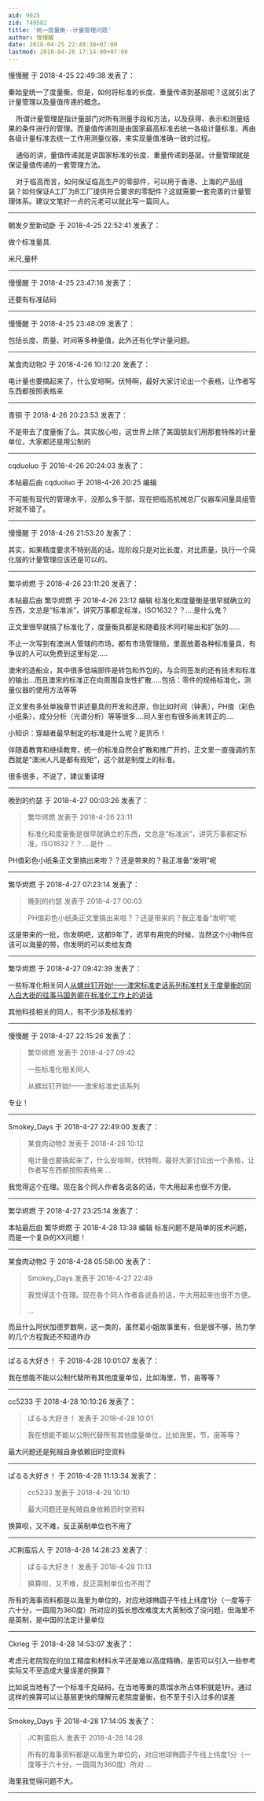 ```yaml
---
aid: 9025
zid: 749582
title: '统一度量衡--计量管理问题'
author: 慢慢醒
date: 2018-04-25 22:49:38+07:00
lastmod: 2018-04-28 17:14:00+07:00
---
```


慢慢醒 于 2018-4-25 22:49:38 发表了：

秦始皇统一了度量衡。但是，如何将标准的长度、重量传递到基层呢？这就引出了计量管理以及量值传递的概念。

    所谓计量管理是指计量部门对所有测量手段和方法，以及获得、表示和测量结果的条件进行的管理。而量值传递则是由国家最高标准去统一各级计量标准，再由各级计量标准去统一工作用测量仪器，来实现量值准确一致的过程。

    通俗的讲，量值传递就是讲国家标准的长度、重量传递到基层。计量管理就是保证量值传递的一套管理方法。

    对于临高而言，如何保证临高生产的零部件，可以用于香港、上海的产品组装？如何保证A工厂为B工厂提供符合要求的零配件？这就需要一套完善的计量管理体系。建议文笔好一点的元老可以就此写一篇同人。

---------

朝发夕至新动卧 于 2018-4-25 22:52:41 发表了：

做个标准量具.

米尺,量杯

---------

慢慢醒 于 2018-4-25 23:47:16 发表了：

还要有标准砝码

---------

慢慢醒 于 2018-4-25 23:48:09 发表了：

包括长度、质量、时间等多种量值，此外还有化学计量问题。

---------

某食肉动物2 于 2018-4-26 10:12:20 发表了：

电计量也要搞起来了，什么安培啊，伏特啊，最好大家讨论出一个表格，让作者写东西都按照表格来

---------

青铜 于 2018-4-26 20:23:53 发表了：

不是带去了度量衡了么。其实放心啦，这世界上除了美国朋友们用那套特殊的计量单位，大家都还是用公制的

---------

cqduoluo 于 2018-4-26 20:24:03 发表了：

本帖最后由 cqduoluo 于 2018-4-26 20:25 编辑 

不可能有现代的管理水平，没那么多干部，现在把临高机械总厂仪器车间量具组管好就不错了。

---------

慢慢醒 于 2018-4-26 21:53:20 发表了：

其实，如果精度要求不特别高的话，现阶段只是对比长度，对比质量，执行一个简化版的计量管理应该还是可以的。

---------

繁华烬燃 于 2018-4-26 23:11:20 发表了：

本帖最后由 繁华烬燃 于 2018-4-26 23:12 编辑  标准化和度量衡是很早就确立的东西，文总是“标准派”，讲究万事都定标准，ISO1632？？....是什么鬼？

正文里很早就搞了标准化了，度量衡具都是和随着技术同时输出和扩张的……

不止一次写到有澳洲人管辖的市场，都有市场管理局，里面放着各种标准量具，有争议的人可以免费到这里标定.....

澳宋的造船业，其中很多低端部件是转包和外包的，与合同签发的还有技术和标准的输出...而且澳宋的标准正在向周围自发性扩散.....包括：零件的规格标准化，测量仪器的使用方法等等

正文里有多处单独章节讲述量具的开发和还原，你比如时间（钟表），PH值（彩色小纸条），成分分析（光谱分析）等等很多....同人里也有很多尚未转正的....

小知识：穿越者最早制定的标准是什么呢？是货币！

伴随着教育和继续教育，统一的标准自然会扩散和推广开的，正文里一直强调的东西就是“澳洲人凡是都有规矩”，这个就是制度上的标准。

很多很多，不说了，建议重读呀

---------

晚到的约瑟 于 2018-4-27 00:03:26 发表了：

> 繁华烬燃 发表于 2018-4-26 23:11
> 
> 标准化和度量衡是很早就确立的东西，文总是“标准派”，讲究万事都定标准，ISO1632？？....是什 ...



PH值彩色小纸条正文里搞出来啦？？还是带来的？我正准备“发明”呢

---------

繁华烬燃 于 2018-4-27 07:23:14 发表了：

> 晚到的约瑟 发表于 2018-4-27 00:03
> 
> PH值彩色小纸条正文里搞出来啦？？还是带来的？我正准备“发明”呢



这是带来的一批，你发明吧，这都9年了，迟早有用完的时候，当然这个小物件应该可以海量的带，你发明的可以卖给友商

---------

繁华烬燃 于 2018-4-27 09:42:39 发表了：

一些标准化相关同人[从螺丝钉开始!——澳宋标准史话系列](http://lgqm.huijiwiki.com/wiki/%E4%BB%8E%E8%9E%BA%E4%B8%9D%E9%92%89%E5%BC%80%E5%A7%8B!%E2%80%94%E2%80%94%E6%BE%B3%E5%AE%8B%E6%A0%87%E5%87%86%E5%8F%B2%E8%AF%9D%E7%B3%BB%E5%88%97)[标准村](http://lgqm.huijiwiki.com/wiki/%E6%A0%87%E5%87%86%E6%9D%91)[关于度量衡的同人](http://lgqm.huijiwiki.com/wiki/%E6%9C%80%E8%BF%91%E7%9C%8B%E7%9A%84%E9%83%81%E9%97%B7%EF%BC%8C%E5%86%99%E4%B8%AA%E5%85%B3%E4%BA%8E%E5%BA%A6%E9%87%8F%E8%A1%A1%E7%9A%84%E5%90%8C%E4%BA%BA%E5%90%A7)[白大褂的往事](http://lgqm.huijiwiki.com/wiki/%E7%99%BD%E5%A4%A7%E8%A4%82%E7%9A%84%E5%BE%80%E4%BA%8B)[马国务卿在标准化工作上的讲话](http://lgqm.huijiwiki.com/wiki/%E9%A9%AC%E5%9B%BD%E5%8A%A1%E5%8D%BF%E5%9C%A8%E6%A0%87%E5%87%86%E5%8C%96%E5%B7%A5%E4%BD%9C%E4%B8%8A%E7%9A%84%E8%AE%B2%E8%AF%9D)

其他科技相关的同人，有不少涉及标准的

---------

慢慢醒 于 2018-4-27 22:15:26 发表了：

> 繁华烬燃 发表于 2018-4-27 09:42
> 
> 一些标准化相关同人
> 
> 从螺丝钉开始!——澳宋标准史话系列



专业！

---------

Smokey_Days 于 2018-4-27 22:49:00 发表了：

> 某食肉动物2 发表于 2018-4-26 10:12
> 
> 电计量也要搞起来了，什么安培啊，伏特啊，最好大家讨论出一个表格，让作者写东西都按照表格来 ...



我觉得这个在理。现在各个同人作者各说各的话，牛大用起来也很不方便。

---------

繁华烬燃 于 2018-4-27 23:25:14 发表了：

本帖最后由 繁华烬燃 于 2018-4-28 13:38 编辑  标准问题不是简单的技术问题，而是一个复杂的XX问题！

---------

某食肉动物2 于 2018-4-28 05:58:00 发表了：

> Smokey\_Days 发表于 2018-4-27 22:49
> 
> 我觉得这个在理。现在各个同人作者各说各的话，牛大用起来也很不方便。
> 
> ...



而且什么阿伏加德罗数啊，这一类的，虽然葛小姐故事里有，但是很不够，热力学的几个方程我还不知道咋办

---------

ぱるる大好き！ 于 2018-4-28 10:01:07 发表了：

我在想能不能以公制代替所有其他度量单位，比如海里，节，亩等等？

---------

cc5233 于 2018-4-28 10:10:26 发表了：

> ぱるる大好き！ 发表于 2018-4-28 10:01
> 
> 我在想能不能以公制代替所有其他度量单位，比如海里，节，亩等等？



最大问题还是髡贼自身依赖旧时空资料

---------

ぱるる大好き！ 于 2018-4-28 11:13:34 发表了：

> cc5233 发表于 2018-4-28 10:10
> 
> 最大问题还是髡贼自身依赖旧时空资料



换算呗，又不难，反正英制单位也不用了

---------

JC荆蛮后人 于 2018-4-28 14:28:23 发表了：

> ぱるる大好き！ 发表于 2018-4-28 11:13
> 
> 换算呗，又不难，反正英制单位也不用了



所有的海事资料都是以海里为单位的，对应地球椭圆子午线上纬度1分（一度等于六十分，一圆周为360度）所对应的弧长想改难度太大英制改了没问题，但海里不是英制，是中国的法定计量单位

---------

Ckrieg 于 2018-4-28 14:53:07 发表了：

考虑元老院现在的加工精度和材料水平还是难以高度精确，是否可以引入一些参考实际又不至造成大量误差的换算？

比如说当地有了一个标准千克砝码，在当地等重的蒸馏水所占体积就是1升。通过这样的换算可以让基层更快的理解元老院度量衡，也不至于引入过多的误差

---------

Smokey_Days 于 2018-4-28 17:14:05 发表了：

> JC荆蛮后人 发表于 2018-4-28 14:28
> 
> 所有的海事资料都是以海里为单位的，对应地球椭圆子午线上纬度1分（一度等于六十分，一圆周为360度）所对 ...



海里我觉得问题不大。

---------

